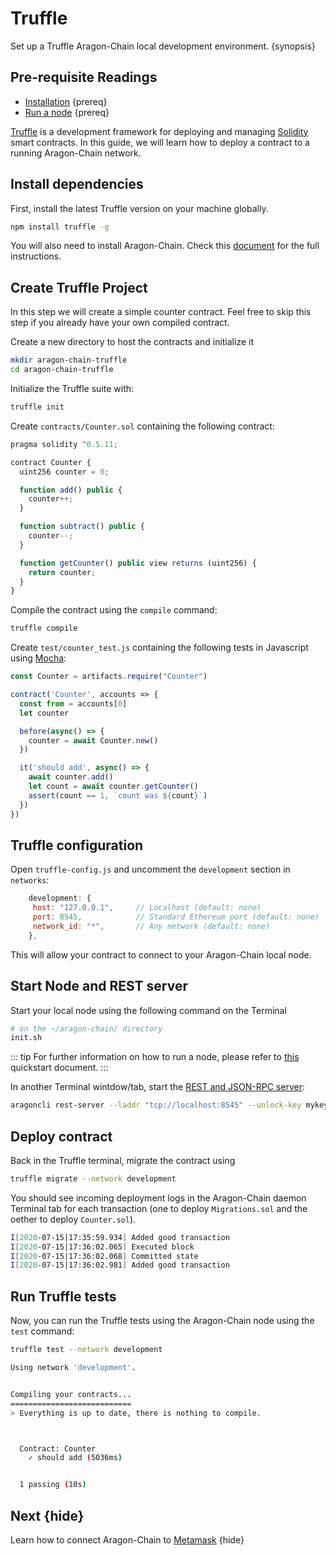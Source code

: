 <!--
order: 1
-->

# Truffle

Set up a Truffle Aragon-Chain local development environment. {synopsis}

## Pre-requisite Readings

- [Installation](./../quickstart/installation.md) {prereq}
- [Run a node](./../quickstart/run_node.md) {prereq}

[Truffle](https://www.trufflesuite.com/truffle) is a development framework for deploying and managing [Solidity](https://github.com/ethereum/solidity) smart contracts. In this guide, we will learn how to deploy a contract to a running Aragon-Chain network.

## Install dependencies

First, install the latest Truffle version on your machine globally.

```bash
npm install truffle -g
```

You will also need to install Aragon-Chain. Check this [document](./../quickstart/installation.md) for the full instructions.

## Create Truffle Project

In this step we will create a simple counter contract. Feel free to skip this step if you already have your own compiled contract.

Create a new directory to host the contracts and initialize it

```bash
mkdir aragon-chain-truffle
cd aragon-chain-truffle
```

Initialize the Truffle suite with:

```bash
truffle init
```

Create `contracts/Counter.sol` containing the following contract:

```javascript
pragma solidity ^0.5.11;

contract Counter {
  uint256 counter = 0;

  function add() public {
    counter++;
  }

  function subtract() public {
    counter--;
  }

  function getCounter() public view returns (uint256) {
    return counter;
  }
}
```

Compile the contract using the `compile` command:

```bash
truffle compile
```

Create `test/counter_test.js` containing the following tests in Javascript using [Mocha](https://mochajs.org/):

```javascript
const Counter = artifacts.require("Counter")

contract('Counter', accounts => {
  const from = accounts[0]
  let counter

  before(async() => {
    counter = await Counter.new()
  })

  it('should add', async() => {
    await counter.add()
    let count = await counter.getCounter()
    assert(count == 1, `count was ${count}`)
  })
})
```

## Truffle configuration

Open `truffle-config.js` and uncomment the `development` section in `networks`:

```javascript
    development: {
     host: "127.0.0.1",     // Localhost (default: none)
     port: 8545,            // Standard Ethereum port (default: none)
     network_id: "*",       // Any network (default: none)
    },
```

This will allow your contract to connect to your Aragon-Chain local node.

## Start Node and REST server

Start your local node using the following command on the Terminal

```bash
# on the ~/aragon-chain/ directory
init.sh
```

::: tip
For further information on how to run a node, please refer to [this](./../quickstart/run_node.md) quickstart document.
:::

In another Terminal wintdow/tab, start the [REST and JSON-RPC server](./../quickstart/clients.md#rest-and-tendermint-rpc.md):

```bash
aragoncli rest-server --laddr "tcp://localhost:8545" --unlock-key mykey--chain-id 8 --trace
```

## Deploy contract

Back in the Truffle terminal, migrate the contract using

```bash
truffle migrate --network development
```

You should see incoming deployment logs in the Aragon-Chain daemon Terminal tab for each transaction (one to deploy `Migrations.sol` and the oether to deploy `Counter.sol`).

```bash
I[2020-07-15|17:35:59.934] Added good transaction                       module=mempool tx=22245B935689918D332F58E82690F02073F0453D54D5944B6D64AAF1F21974E2 res="&{CheckTx:log:\"[]\" gas_wanted:6721975 }" height=3 total=1
I[2020-07-15|17:36:02.065] Executed block                               module=state height=4 validTxs=1 invalidTxs=0
I[2020-07-15|17:36:02.068] Committed state                              module=state height=4 txs=1 appHash=76BA85365F10A59FE24ADCA87544191C2D72B9FB5630466C5B71E878F9C0A111
I[2020-07-15|17:36:02.981] Added good transaction                       module=mempool tx=84516B4588CBB21E6D562A6A295F1F8876076A0CFF2EF1B0EC670AD8D8BB5425 res="&{CheckTx:log:\"[]\" gas_wanted:6721975 }" height=4 total=1
```

## Run Truffle tests

Now, you can run the Truffle tests using the Aragon-Chain node using the `test` command:

```bash
truffle test --network development

Using network 'development'.


Compiling your contracts...
===========================
> Everything is up to date, there is nothing to compile.



  Contract: Counter
    ✓ should add (5036ms)


  1 passing (10s)
```

## Next {hide}

Learn how to connect Aragon-Chain to [Metamask](./../guides/metamask.md) {hide}
